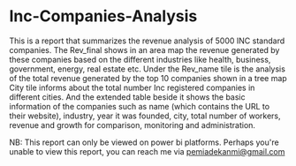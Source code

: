 # Inc-Companies-Analysis

This is a report that summarizes the revenue analysis of 5000 INC standard companies.
The Rev_final shows in an area map the revenue generated by these companies based on the different industries like health, business, government, energy, real estate etc.
Under the Rev_name tile is the analysis of the total revenue generated by the top 10 companies shown in a tree map
City tile informs about the total number Inc registered companies in different cities. And the extended table beside it shows the basic information of the companies such as name (which contains the URL to their website), industry, year it was founded, city, total number of workers, revenue and growth for comparison, monitoring and administration.

NB: This report can only be viewed on power bi platforms. Perhaps you're unable to view this report, you can reach me via pemiadekanmi@gmail.com
